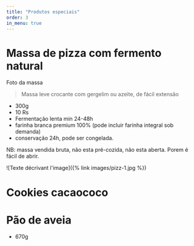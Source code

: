 ```yaml
---
title: "Produtos especiais"
order: 3
in_menu: true
---
```

Massa de pizza com fermento natural
===

Foto da massa

> Massa leve crocante com gergelim ou azeite, de fácil extensão
- 300g 
- 10 Rs
- Fermentação lenta min 24-48h
- farinha branca premium 100% (pode incluir farinha integral sob demanda)
- conservação 24h, pode ser congelada. 

NB: massa vendida bruta, não esta pré-cozida, não esta aberta. Porem é fácil de abrir.

![Texte décrivant l'image]({% link images/pizz-1.jpg %}) 

Cookies cacaococo
===

Pão de aveia
=== 

- 670g 